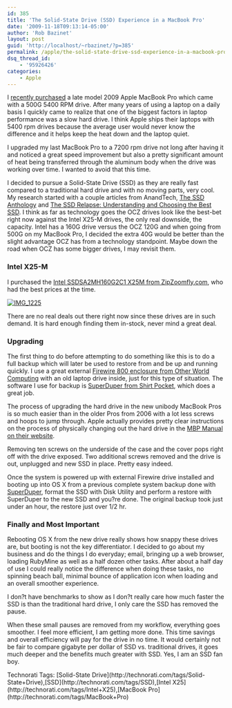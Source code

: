 ```yaml
---
id: 385
title: 'The Solid-State Drive (SSD) Experience in a MacBook Pro'
date: '2009-11-18T09:13:14-05:00'
author: 'Rob Bazinet'
layout: post
guid: 'http://localhost/~rbazinet/?p=385'
permalink: /apple/the-solid-state-drive-ssd-experience-in-a-macbook-pro/
dsq_thread_id:
    - '95926426'
categories:
    - Apple
---
```


I [recently purchased](https://accidentaltechnologist.com/apple/new-laptop-purchase-harder-than-expected/) a late model 2009 Apple MacBook Pro which came with a 500G 5400 RPM drive. After many years of using a laptop on a daily basis I quickly came to realize that one of the biggest factors in laptop performance was a slow hard drive. I think Apple ships their laptops with 5400 rpm drives because the average user would never know the difference and it helps keep the heat down and the laptop quiet.

I upgraded my last MacBook Pro to a 7200 rpm drive not long after having it and noticed a great speed improvement but also a pretty significant amount of heat being transferred through the aluminum body when the drive was working over time. I wanted to avoid that this time.

I decided to pursue a Solid-State Drive (SSD) as they are really fast compared to a traditional hard drive and with no moving parts, very cool. My research started with a couple articles from AnandTech, [The SSD Anthology](http://www.anandtech.com/storage/showdoc.aspx?i=3531&p=1) and [The SSD Relapse: Understanding and Choosing the Best SSD](http://www.anandtech.com/storage/showdoc.aspx?i=3631&p=1). I think as far as technology goes the OCZ drives look like the best-bet right now against the Intel X25-M drives, the only real downside, the capacity. Intel has a 160G drive versus the OCZ 120G and when going from 500G on my MacBook Pro, I decided the extra 40G would be better than the slight advantage OCZ has from a technology standpoint. Maybe down the road when OCZ has some bigger drives, I may revisit them.

### Intel X25-M

I purchased the [Intel SSDSA2MH160G2C1 X25M from ZipZoomfly.com](http://www.zipzoomfly.com/jsp/ProductDetail.jsp?ProductCode=10010793&ps=homain2), who had the best prices at the time.

[![IMG_1225](https://accidentaltechnologist.com/files/media/image/WindowsLiveWriter/UpgradingtoSolidStateDriveSSDinaMacBookP_895E/IMG_1225_thumb.jpg "IMG_1225")](https://accidentaltechnologist.com/files/media/image/WindowsLiveWriter/UpgradingtoSolidStateDriveSSDinaMacBookP_895E/IMG_1225.jpg)

There are no real deals out there right now since these drives are in such demand. It is hard enough finding them in-stock, never mind a great deal.

### Upgrading

The first thing to do before attempting to do something like this is to do a full backup which will later be used to restore from and be up and running quickly. I use a great external [Firewire 800 enclosure from Other World Computing](http://eshop.macsales.com/item/Other%20World%20Computing/MOTG800U2/) with an old laptop drive inside, just for this type of situation. The software I use for backup is [SuperDuper from Shirt Pocket](http://www.shirt-pocket.com/SuperDuper/SuperDuperDescription.html), which does a great job.

The process of upgrading the hard drive in the new unibody MacBook Pros is so much easier than in the older Pros from 2006 with a lot less screws and hoops to jump through. Apple actually provides pretty clear instructions on the process of physically changing out the hard drive in the [MBP Manual on their website](http://manuals.info.apple.com/en_US/MacBook_Pro_15inch_Mid2009.pdf).

Removing ten screws on the underside of the case and the cover pops right off with the drive exposed. Two additional screws removed and the drive is out, unplugged and new SSD in place. Pretty easy indeed.

Once the system is powered up with external Firewire drive installed and booting up into OS X from a previous complete system backup done with [SuperDuper](http://www.shirt-pocket.com/SuperDuper/SuperDuperDescription.html), format the SSD with Disk Utility and perform a restore with SuperDuper to the new SSD and you?re done. The original backup took just under an hour, the restore just over 1/2 hr.

### Finally and Most Important

Rebooting OS X from the new drive really shows how snappy these drives are, but booting is not the key differentiator. I decided to go about my business and do the things I do everyday; email, bringing up a web browser, loading RubyMine as well as a half dozen other tasks. After about a half day of use I could really notice the difference when doing these tasks, no spinning beach ball, minimal bounce of application icon when loading and an overall smoother experience.

I don?t have benchmarks to show as I don?t really care how much faster the SSD is than the traditional hard drive, I only care the SSD has removed the pause.

When these small pauses are removed from my workflow, everything goes smoother. I feel more efficient, I am getting more done. This time savings and overall efficiency will pay for the drive in no time. It would certainly not be fair to compare gigabyte per dollar of SSD vs. traditional drives, it goes much deeper and the benefits much greater with SSD. Yes, I am an SSD fan boy.

<div class="wlWriterEditableSmartContent" id="scid:0767317B-992E-4b12-91E0-4F059A8CECA8:423ca4a5-d518-4837-acd4-6b9f3975741d" style="padding-bottom: 0px; margin: 0px; padding-left: 0px; padding-right: 0px; display: inline; float: none; padding-top: 0px">Technorati Tags: [Solid-State Drive](http://technorati.com/tags/Solid-State+Drive),[SSD](http://technorati.com/tags/SSD),[Intel X25](http://technorati.com/tags/Intel+X25),[MacBook Pro](http://technorati.com/tags/MacBook+Pro)</div>